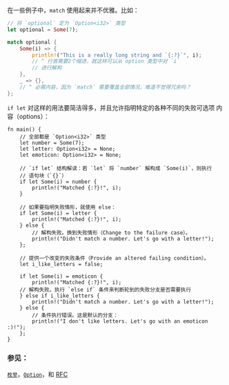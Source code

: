 在一些例子中，`match` 使用起来并不优雅。比如：
```rust
// 将 `optional` 定为 `Option<i32>` 类型
let optional = Some(7);

match optional {
    Some(i) => {
        println!("This is a really long string and `{:?}`", i);
        // ^ 行首需要2个缩进，就这样可以从 option 类型中对 `i`
        // 进行解构
    },
    _ => {},
    // ^ 必需内容，因为 `match` 需要覆盖全部情况。难道不觉得冗余吗？
};

```

`if let` 对这样的用法要简洁得多，并且允许指明特定的各种不同的失败可选项
内容（options）：

```rust,editable
fn main() {
    // 全部都是 `Option<i32>` 类型
    let number = Some(7);
    let letter: Option<i32> = None;
    let emoticon: Option<i32> = None;

    // `if let` 结构解读：若 `let` 将 `number` 解构成 `Some(i)`，则执行
    // 语句块（`{}`）
    if let Some(i) = number {
        println!("Matched {:?}!", i);
    }

    // 如果要指明失败情形，就使用 else：
    if let Some(i) = letter {
        println!("Matched {:?}!", i);
    } else {
        // 解构失败。换到失败情形（Change to the failure case）。
        println!("Didn't match a number. Let's go with a letter!");
    };

    // 提供一个改变的失败条件（Provide an altered failing condition）。
    let i_like_letters = false;

    if let Some(i) = emoticon {
        println!("Matched {:?}!", i);
    // 解构失败。执行 `else if` 条件来判断轮到的失败分支是否需要执行
    } else if i_like_letters {
        println!("Didn't match a number. Let's go with a letter!");
    } else {
        // 条件执行错误。这是默认的分支：
        println!("I don't like letters. Let's go with an emoticon :)!");
    };
}
```

### 参见：

[`枚举`][enum]，[`Option`][option]，和 [RFC][if_let_rfc]

[enum]: ../../custom_types/enum.html
[if_let_rfc]: https://github.com/rust-lang/rfcs/pull/160
[option]: ../../std/option.html
